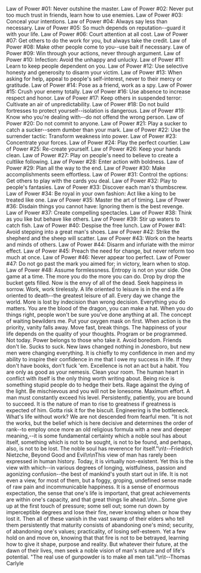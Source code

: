 Law of Power #01: Never outshine the master.
Law of Power #02: Never put too much trust in friends, learn how to use enemies.
Law of Power #03: Conceal your intentions.
Law of Power #04: Always say less than necessary.
Law of Power #05: So much depends on reputation--guard it with your life.
Law of Power #06: Court attention at all cost.
Law of Power #07: Get others to do the work for you, but always take the credit.
Law of Power #08: Make other people come to you--use bait if necessary.
Law of Power #09: Win through your actions, never through argument.
Law of Power #10: Infection: Avoid the unhappy and unlucky.
Law of Power #11: Learn to keep people dependent on you.
Law of Power #12: Use selective honesty and generosity to disarm your victim.
Law of Power #13: When asking for help, appeal to people's self-interest, never to their mercy or gratitude.
Law of Power #14: Pose as a friend, work as a spy.
Law of Power #15: Crush your enemy totally.
Law of Power #16: Use absence to increase respect and honor.
Law of Power #17: Keep others in suspended terror: Cultivate an air of unpredictability.
Law of Power #18: Do not build fortresses to protect yourself--isolation is dangerous.
Law of Power #19: Know who you're dealing with--do not offend the wrong person.
Law of Power #20: Do not commit to anyone.
Law of Power #21: Play a sucker to catch a sucker--seem dumber than your mark.
Law of Power #22: Use the surrender tactic: Transform weakness into power.
Law of Power #23: Concentrate your forces.
Law of Power #24: Play the perfect courtier.
Law of Power #25: Re-create yourself.
Law of Power #26: Keep your hands clean.
Law of Power #27: Play on people's need to believe to create a cultlike following.
Law of Power #28: Enter action with boldness.
Law of Power #29: Plan all the way to the end.
Law of Power #30: Make accomplishments seem effortless.
Law of Power #31: Control the options: Get others to play with the cards you deal.
Law of Power #32: Play to people's fantasies.
Law of Power #33: Discover each man's thumbscrew.
Law of Power #34: Be royal in your own fashion: Act like a king to be treated like one.
Law of Power #35: Master the art of timing.
Law of Power #36: Disdain things you cannot have: Ignoring them is the best revenge.
Law of Power #37: Create compelling spectacles.
Law of Power #38: Think as you like but behave like others.
Law of Power #39: Stir up waters to catch fish.
Law of Power #40: Despise the free lunch.
Law of Power #41: Avoid stepping into a great man's shoes.
Law of Power #42: Strike the shepherd and the sheep will scatter.
Law of Power #43: Work on the hearts and minds of others.
Law of Power #44: Disarm and infuriate with the mirror effect.
Law of Power #45: Preach the need for change, but never reform too much at once.
Law of Power #46: Never appear too perfect.
Law of Power #47: Do not go past the mark you aimed for; in victory, learn when to stop.
Law of Power #48: Assume formlessness.
Entropy is not on your side.
One game at a time.
The more you do the more you can do.
Drop by drop the bucket gets filled.
Now is the envy of all of the dead.
Seek happiness in sorrow. Work, work tirelessly.
A life oriented to leisure is in the end a life oriented to death--the greatest leisure of all.
Every day we change the world.
More is lost by indecision than wrong decision.
Everything you do matters.
You are the blood of the dragon, you can make a hat.
When you do things right, people won't be sure you've done anything at all.
The concept of waiting bewilders me.
Put your oxygen mask on first.
When action is the priority, vanity falls away.
Move fast, break things.
The happiness of your life depends on the quality of your thoughts.
Program or be programmed.
Not today.
Power belongs to those who take it.
Avoid boredom.
Friends don't lie.
Sucks to suck.
New laws changed nothing in Jonesboro, but new men were changing everything.
It is chiefly to my confidence in men and my ability to inspire their confidence in me that I owe my success in life.
If they don't have books, don't fuck 'em.
Excellence is not an act but a habit.
You are only as good as your nemesis.
Clean your room.
The human heart in conflict with itself is the only thing worth writing about.
Being nice is something stupid people do to hedge their bets.
Rage against the dying of the light.
Be mischievous and you will not be lonesome.
Maximum effort.
A man must constantly exceed his level.
Persistently, patiently, you are bound to succeed.
It is the nature of man to rise to greatness if greatness is expected of him.
Gotta risk it for the biscuit.
Engineering is the bottleneck.
What's life without work?
We are not descended from fearful men.
"It is not the works, but the belief which is here decisive and determines the order of rank--to employ once more an old religious formula with a new and deeper meaning,--it is some fundamental certainty which a noble soul has about itself, something which is not to be sought, is not to be found, and perhaps, also, is not to be lost. The noble soul has reverence for itself."\n\t--Friedrich Nietzche, Beyond Good and Evil\n\nThis view of man has rarely been expressed in human history. Today, it is virtually non-existent. Yet this is the view with which--in various degrees of longing, wistfulness, passion and agonizing confusion--the best of mankind's youth start out in life. It is not even a view, for most of them, but a foggy, groping, undefined sense made of raw pain and incommunicable happiness. It is a sense of enormous expectation, the sense that one's life is important, that great achievements are within one's capacity, and that great things lie ahead.\n\n...Some give up at the first touch of pressure; some sell out; some run down by imperceptible degrees and lose their fire, never knowing when or how they lost it. Then all of these vanish in the vast swamp of their elders who tell them persistently that maturity consists of abandoning one's mind; security, of abandoning one's values; practicality, of losing self-esteem. Yet a few hold on and move on, knowing that that fire is not to be betrayed, learning how to give it shape, purpose and reality. But whatever their future, at the dawn of their lives, men seek a noble vision of man's nature and of life's potential.
"The real use of gunpowder is to make all men tall."\n\t--Thomas Carlyle
